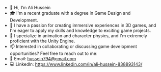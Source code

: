 - 👋 Hi, I’m Ali Hussein
- 🎓 I'm a recent graduate with a degree in Game Design and Development.
- 👀 I have a passion for creating immersive experiences in 3D games, and I'm eager to apply my skills and knowledge to exciting game projects.
- 💼 I specialize in animation and character physics, and I'm extremely proficient with the Unity Engine.
- 📫 Interested in collaborating or discussing game development opportunities? Feel free to reach out to me:
- 📧 Email: hussein794@gmail.com
- 💻 LinkedIn: https://www.linkedin.com/in/ali-hussein-838893143/


<!---
alih121/alih121 is a ✨ special ✨ repository because its `README.md` (this file) appears on your GitHub profile.
You can click the Preview link to take a look at your changes.
--->
